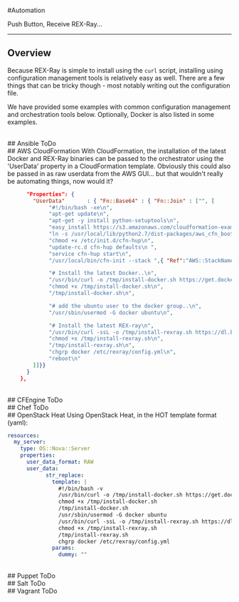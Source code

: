 #Automation

Push Button, Receive REX-Ray...

---

## Overview
Because REX-Ray is simple to install using the `curl` script, installing using
configuration management tools is relatively easy as well. There are a few things
that can be tricky though - most notably writing out the configuration file.

We have provided some examples with common configuration management and
orchestration tools below.  Optionally, Docker is also listed in some examples.

<br>
## Ansible
ToDo

<br>
## AWS CloudFormation
With CloudFormation, the installation of the latest Docker and REX-Ray binaries
can be passed to the orchestrator using the 'UserData' property in a
CloudFormation template. Obviously this could also be passed in as raw userdata
from the AWS GUI... but that wouldn't really be automating things, now would it?

```json
      "Properties": {
        "UserData"       : { "Fn::Base64" : { "Fn::Join" : ["", [
             "#!/bin/bash -xe\n",
             "apt-get update\n",
             "apt-get -y install python-setuptools\n",
             "easy_install https://s3.amazonaws.com/cloudformation-examples/aws-cfn-bootstrap-latest.tar.gz\n",
             "ln -s /usr/local/lib/python2.7/dist-packages/aws_cfn_bootstrap-1.4-py2.7.egg/init/ubuntu/cfn-hup /etc/init.d/cfn-hup\n",
             "chmod +x /etc/init.d/cfn-hup\n",
             "update-rc.d cfn-hup defaults\n ",
             "service cfn-hup start\n",
             "/usr/local/bin/cfn-init --stack ",{ "Ref":"AWS::StackName" }," --resource RexrayInstance "," --configsets InstallAndRun --region ",{"Ref":"AWS::Region"},"\n",

             "# Install the latest Docker..\n",
             "/usr/bin/curl -o /tmp/install-docker.sh https://get.docker.com/\n",
             "chmod +x /tmp/install-docker.sh\n",
             "/tmp/install-docker.sh\n",

             "# add the ubuntu user to the docker group..\n",
             "/usr/sbin/usermod -G docker ubuntu\n",

             "# Install the latest REX-ray\n",
             "/usr/bin/curl -ssL -o /tmp/install-rexray.sh https://dl.bintray.com/emccode/rexray/install\n",
             "chmod +x /tmp/install-rexray.sh\n",
             "/tmp/install-rexray.sh\n",
             "chgrp docker /etc/rexray/config.yml\n",
             "reboot\n"
        ]]}}        
      }
    },
```

<br>
## CFEngine
ToDo

<br>
## Chef
ToDo

<br>
## OpenStack Heat
Using OpenStack Heat, in the HOT template format (yaml):

```yaml
resources:
  my_server:
    type: OS::Nova::Server
    properties:
      user_data_format: RAW
      user_data:
            str_replace:
              template: |
                #!/bin/bash -v
                /usr/bin/curl -o /tmp/install-docker.sh https://get.docker.com
                chmod +x /tmp/install-docker.sh
                /tmp/install-docker.sh
                /usr/sbin/usermod -G docker ubuntu
                /usr/bin/curl -ssL -o /tmp/install-rexray.sh https://dl.bintray.com/emccode/rexray/install
                chmod +x /tmp/install-rexray.sh
                /tmp/install-rexray.sh
                chgrp docker /etc/rexray/config.yml
              params:
                dummy: ""
```

<br>
## Puppet
ToDo

<br>
## Salt
ToDo

<br>
## Vagrant
ToDo
